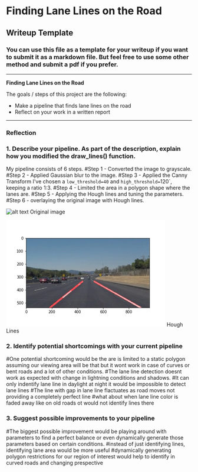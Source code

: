 # **Finding Lane Lines on the Road** 

## Writeup Template

### You can use this file as a template for your writeup if you want to submit it as a markdown file. But feel free to use some other method and submit a pdf if you prefer.

---

**Finding Lane Lines on the Road**

The goals / steps of this project are the following:
* Make a pipeline that finds lane lines on the road
* Reflect on your work in a written report


[//]: # (Image References)

[image0]: ./test_images/solidWhiteCurve.jpg "Original Image"
[image1]: ./test_images_output/solidWhiteCurve_res.jpg "Hough Lines"

---

### Reflection

### 1. Describe your pipeline. As part of the description, explain how you modified the draw_lines() function.

My pipeline consists of 6 steps. 
#Step 1 - Converted the image to grayscale.
#Step 2 - Applied Gaussian blur to the image. 
#Step 3 - Applied the Canny Transform I've chosen a `low_threshold=40` and `high_threshold=`120`, keeping a ratio 1:3.
#Step 4 - Limited the area in a polygon shape where the lanes are. 
#Step 5 - Applying the Hough lines and tuning the parameters.
#Step 6 - overlaying the original image with Hough lines.

![alt text][image0]
Original image

![alt text][image1]
Hough Lines


### 2. Identify potential shortcomings with your current pipeline


#One potential shortcoming would be the are is limited to a static polygon assuming our viewing area will be that but it wont work in case of curves or bent roads and a lot of other conditions.
#The lane line detection doesnt work as expected with change in lightning conditions and shadows.
#It can only indentify lane line in daylight at night it would be impossible to detect lane lines
#The line with gap in lane line flactuates as road moves not providing a completely perfect line
#what about when lane line color is faded away like on old roads ot would not identify lines there

### 3. Suggest possible improvements to your pipeline
#The biggest possible improvement would be playing around with parameters to find a perfect balance or even dynamically generate those parameters based on certain conditions.
#instead of just identifying lines, identifying lane area would be more useful
#dynamically generating polygon restrictions for our region of interest would help to identify in curved roads and changing prespective
